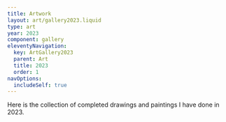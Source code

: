 ```yaml
---
title: Artwork
layout: art/gallery2023.liquid
type: art
year: 2023
component: gallery
eleventyNavigation:
  key: ArtGallery2023
  parent: Art
  title: 2023
  order: 1
navOptions:
  includeSelf: true
---
```


Here is the collection of completed drawings and paintings I have done in 2023.
